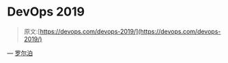 # DevOps 2019

> 原文:[https://devops.com/devops-2019/](https://devops.com/devops-2019/)

— [罗尔泊](https://devops.com/author/breselman/)